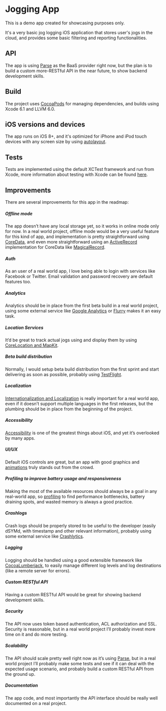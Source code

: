# Jogging App

This is a demo app created for showcasing purposes only.

It's a very basic jog logging iOS application that stores user's jogs in the cloud, and provides some basic filtering and reporting functionalities.


## API

The app is using [Parse](https://www.parse.com) as the BaaS provider right now, but the plan is to build a custom more-RESTful API in the near future, to show backend development skills.


## Build

The project uses [CocoaPods](http://cocoapods.org) for managing dependencies, and builds using Xcode 6.1 and LLVM 6.0.


## iOS versions and devices

The app runs on iOS 8+, and it's optimized for iPhone and iPod touch devices with any screen size by using [autolayout](https://developer.apple.com/library/ios/documentation/UserExperience/Conceptual/AutolayoutPG/Introduction/Introduction.html).



## Tests

Tests are implemented using the default XCTest framework and run from Xcode, more information about testing with Xcode can be found [here](https://developer.apple.com/library/ios/documentation/DeveloperTools/Conceptual/testing_with_xcode/Introduction/Introduction.html#//apple_ref/doc/uid/TP40014132-CH1-SW1).


## Improvements

There are several improvements for this app in the readmap:

##### Offline mode

The app doesn’t have any local storage yet, so it works in online mode only for now.
In a real world project, offline mode would be a very useful feature for this kind of app, and implementation is pretty straightforward using [CoreData](https://developer.apple.com/library/mac/documentation/Cocoa/Conceptual/CoreData/cdProgrammingGuide.html), and even more straightforward using an [ActiveRecord](http://www.martinfowler.com/eaaCatalog/activeRecord.html) implementation for CoreData like [MagicalRecord](https://github.com/magicalpanda/MagicalRecord).

##### Auth

As an user of a real world app, I love being able to login with services like Facebook or Twitter. Email validation and password recovery are default features too.

##### Analytics

Analytics should be in place from the first beta build in a real world project, using some external service like [Google Analytics](https://developers.google.com/analytics/devguides/collection/ios/v3/) or [Flurry](http://www.flurry.com/solutions/analytics) makes it an easy task.


##### Location Services

It’d be great to track actual jogs using and display them by using  [CoreLocation and MapKit](https://developer.apple.com/library/ios/documentation/UserExperience/Conceptual/LocationAwarenessPG/Introduction/Introduction.html#//apple_ref/doc/uid/TP40009497-CH1-SW1).

##### Beta build distribution

Normally, I would setup beta build distribution from the first sprint and start delivering as soon as possible, probably using [TestFlight](https://developer.apple.com/app-store/testflight/).


##### Localization

[Internationalization and Localization](https://developer.apple.com/library/ios/documentation/MacOSX/Conceptual/BPInternational/Introduction/Introduction.html) is really important for a real world app, even if it doesn’t support multiple languages in the first releases, but the plumbing should be in place from the beginning of the project.

##### Accessibility

[Accessibility](https://developer.apple.com/library/ios/documentation/UserExperience/Conceptual/iPhoneAccessibility/Introduction/Introduction.html) is one of the greatest things about iOS, and yet it’s overlooked by many apps.

##### UI/UX 

Default iOS controls are great, but an app with good graphics and [animations](https://developer.apple.com/library/ios/documentation/Cocoa/Conceptual/CoreAnimation_guide/Introduction/Introduction.html) truly stands out from the crowd.

##### Profiling to improve battery usage and responsiveness

Making the most of the available resources should always be a goal in any real-world app, so [profiling](https://developer.apple.com/library/mac/documentation/DeveloperTools/Conceptual/InstrumentsUserGuide/Introduction/Introduction.html) to find performance bottlenecks, battery draining spots, and wasted memory is always a good practice.

##### Crashlogs

Crash logs should be properly stored to be useful to the developer (easily dSYMd, with timestamp and other relevant information), probably using some external service like [Crashlytics](https://try.crashlytics.com).

##### Logging

Logging should be handled using a good extensible framework like [CocoaLumberjack](https://github.com/CocoaLumberjack/CocoaLumberjack), to easily manage different log levels and log destinations (like a remote server for errors).

##### Custom RESTful API

Having a custom RESTful API would be great for showing backend development skills.

##### Security

The API now uses token based authentication, ACL authorization and SSL. Security is reasonable, but in a real world project I’ll probably invest more time on it and do more testing.

##### Scalability

The API should scale pretty well right now as it’s using [Parse](https://www.parse.com), but in a real world project I’ll probably make some tests and see if it can deal with the expected usage scenario, and probably build a custom RESTful API from the ground up.

##### Documentation

The app code, and most importantly the API interface should be really well documented on a real project.
